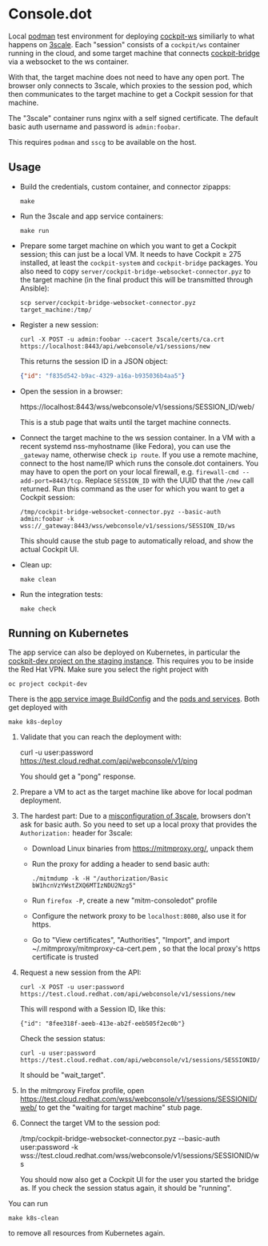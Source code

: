 # Console.dot

Local [podman](https://podman.io/) test environment for deploying
[cockpit-ws](https://quay.io/repository/cockpit/ws) similiarly to what happens
on [3scale](https://www.3scale.net/).  Each "session" consists of a
`cockpit/ws` container running in the cloud, and some target machine that
connects [cockpit-bridge](https://cockpit-project.org/guide/latest/cockpit-bridge.1) via a websocket to the ws container.

With that, the target machine does not need to have any open port. The browser
only connects to 3scale, which proxies to the session pod, which then
communicates to the target machine to get a Cockpit session for that machine.

The "3scale" container runs nginx with a self signed certificate. The default
basic auth username and password is `admin:foobar`.

This requires `podman` and `sscg` to be available on the host.

## Usage

 - Build the credentials, custom container, and connector zipapps:
   ```
   make
   ```

 - Run the 3scale and app service containers:
   ```
   make run
   ```

 - Prepare some target machine on which you want to get a Cockpit session; this can just be a local VM.
   It needs to have Cockpit ≥ 275 installed, at least the `cockpit-system` and `cockpit-bridge` packages.
   You also need to copy `server/cockpit-bridge-websocket-connector.pyz` to the target machine (in the
   final product this will be transmitted through Ansible):
   ```
   scp server/cockpit-bridge-websocket-connector.pyz target_machine:/tmp/
   ```

 - Register a new session:
   ```
   curl -X POST -u admin:foobar --cacert 3scale/certs/ca.crt https://localhost:8443/api/webconsole/v1/sessions/new
   ```

   This returns the session ID in a JSON object:
   ```json
   {"id": "f835d542-b9ac-4329-a16a-b935036b4aa5"}
   ```

 - Open the session in a browser:

   https://localhost:8443/wss/webconsole/v1/sessions/SESSION_ID/web/

   This is a stub page that waits until the target machine connects.

 - Connect the target machine to the ws session container. In a VM with a
   recent systemd nss-myhostname (like Fedora), you can use the `_gateway`
   name, otherwise check `ip route`. If you use a remote machine, connect to
   the host name/IP which runs the console.dot containers. You may have to
   open the port on your local firewall, e.g. `firewall-cmd --add-port=8443/tcp`.
   Replace `SESSION_ID` with the UUID that the `/new` call returned.
   Run this command as the user for which you want to get a Cockpit session:
   ```
   /tmp/cockpit-bridge-websocket-connector.pyz --basic-auth admin:foobar -k wss://_gateway:8443/wss/webconsole/v1/sessions/SESSION_ID/ws
   ```

   This should cause the stub page to automatically reload, and show the actual Cockpit UI.

 - Clean up:
   ```
   make clean
   ```

 - Run the integration tests:
   ```
   make check
   ```

## Running on Kubernetes

The app service can also be deployed on Kubernetes, in particular the
[cockpit-dev project on the staging instance](https://console-openshift-console.apps.c-rh-c-eph.8p0c.p1.openshiftapps.com/k8s/ns/cockpit-dev/pods). This requires you to be inside the Red Hat VPN. Make sure you select the right project with

    oc project cockpit-dev

There is the [app service image BuildConfig](./webconsoleapp-k8s-buildconfig.yaml) and the [pods and services](./webconsoleapp-k8s.yaml).
Both get deployed with

    make k8s-deploy


1. Validate that you can reach the deployment with:

    curl -u user:password https://test.cloud.redhat.com/api/webconsole/v1/ping

   You should get a "pong" response.

2. Prepare a VM to act as the target machine like above for local podman deployment.

3. The hardest part: Due to a [misconfiguration of 3scale](https://issues.redhat.com/browse/COCKPIT-795?focusedCommentId=20703283&page=com.atlassian.jira.plugin.system.issuetabpanels:comment-tabpanel#comment-20703283), browsers don't ask for basic auth. So you need to set up a local proxy that provides the `Authorization:` header for 3scale:

   - Download Linux binaries from https://mitmproxy.org/, unpack them
   - Run the proxy for adding a header to send basic auth:

         ./mitmdump -k -H "/authorization/Basic bW1hcnVzYWstZXQ6MTIzNDU2Nzg5"

   - Run `firefox -P`, create a new "mitm-consoledot" profile
   - Configure the network proxy to be `localhost:8080`, also use it for https.
   - Go to "View certificates", "Authorities", "Import", and import ~/.mitmproxy/mitmproxy-ca-cert.pem , so that the local proxy's https certificate is trusted

4. Request a new session from the API:

       curl -X POST -u user:password https://test.cloud.redhat.com/api/webconsole/v1/sessions/new

   This will respond with a Session ID, like this:

       {"id": "8fee318f-aeeb-413e-ab2f-eeb505f2ec0b"}

   Check the session status:

       curl -u user:password https://test.cloud.redhat.com/api/webconsole/v1/sessions/SESSIONID/status

   It should be "wait_target".

5. In the mitmproxy Firefox profile, open https://test.cloud.redhat.com/wss/webconsole/v1/sessions/SESSIONID/web/ to get the "waiting for target machine" stub page.

6. Connect the target VM to the session pod:

      /tmp/cockpit-bridge-websocket-connector.pyz --basic-auth user:password -k wss://test.cloud.redhat.com/wss/webconsole/v1/sessions/SESSIONID/ws

   You should now also get a Cockpit UI for the user you started the bridge as. If you check the session status again, it should be "running".

You can run

    make k8s-clean

to remove all resources from Kubernetes again.
